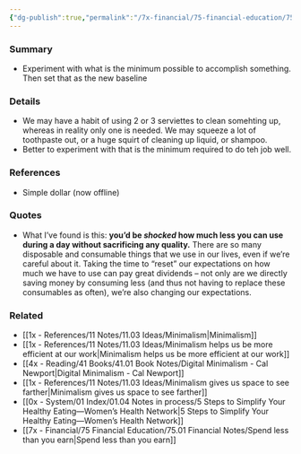 ```yaml
---
{"dg-publish":true,"permalink":"/7x-financial/75-financial-education/75-01-financial-notes/use-the-minimum-possible-to-get-the-job-done/","title":"Use the minimum possible to get the job done","dgShowBacklinks":false}
---
```



### Summary
- Experiment with what is the minimum possible to accomplish something. Then set that as the new baseline

### Details
- We may have a habit of using 2 or 3 serviettes to clean somehting up, whereas in reality only one is needed. We may squeeze a lot of toothpaste out, or a huge squirt of cleaning up liquid, or shampoo. 
- Better to experiment with that is the minimum required to do teh job well.

### References
- Simple dollar (now offline)

### Quotes
- What I’ve found is this: **you’d be _shocked_ how much less you can use during a day without sacrificing any quality.** There are so many disposable and consumable things that we use in our lives, even if we’re careful about it. Taking the time to “reset” our expectations on how much we have to use can pay great dividends – not only are we directly saving money by consuming less (and thus not having to replace these consumables as often), we’re also changing our expectations.

### Related
- [[1x - References/11 Notes/11.03 Ideas/Minimalism\|Minimalism]]
- [[1x - References/11 Notes/11.03 Ideas/Minimalism helps us be more efficient at our work\|Minimalism helps us be more efficient at our work]]
- [[4x - Reading/41 Books/41.01 Book Notes/Digital Minimalism - Cal Newport\|Digital Minimalism - Cal Newport]]
- [[1x - References/11 Notes/11.03 Ideas/Minimalism gives us space to see farther\|Minimalism gives us space to see farther]]
- [[0x - System/01 Index/01.04 Notes in process/5 Steps to Simplify Your Healthy Eating—Women’s Health Network\|5 Steps to Simplify Your Healthy Eating—Women’s Health Network]]
- [[7x - Financial/75 Financial Education/75.01 Financial Notes/Spend less than you earn\|Spend less than you earn]]